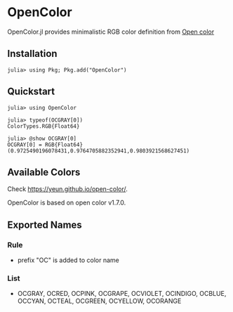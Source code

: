 # OpenColor
OpenColor.jl provides minimalistic RGB color definition from [Open color](https://yeun.github.io/open-color/)

## Installation

```
julia> using Pkg; Pkg.add("OpenColor")
```

## Quickstart

```
julia> using OpenColor

julia> typeof(OCGRAY[0])
ColorTypes.RGB{Float64}

julia> @show OCGRAY[0]
OCGRAY[0] = RGB{Float64}(0.9725490196078431,0.9764705882352941,0.9803921568627451)
```

## Available Colors

Check https://yeun.github.io/open-color/.

OpenColor is based on open color v1.7.0.

## Exported Names
### Rule
* prefix "OC" is added to color name

### List
* OCGRAY, OCRED, OCPINK, OCGRAPE, OCVIOLET, OCINDIGO, OCBLUE, OCCYAN, OCTEAL, OCGREEN, OCYELLOW, OCORANGE
